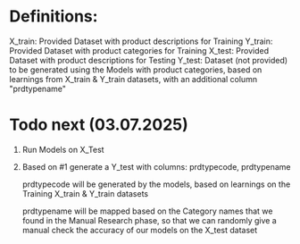 # Definitions:

X_train: Provided Dataset with product descriptions for Training
Y_train: Provided Dataset with product categories for Training
X_test: Provided Dataset with product descriptions for Testing
Y_test: Dataset (not provided) to be generated using the Models with product categories, based on learnings from X_train & Y_train datasets, with an additional column "prdtypename"

# Todo next (03.07.2025)

1. Run Models on X_Test
2. Based on #1 generate a Y_test with columns:
    prdtypecode, prdtypename

    prdtypecode will be generated by the models, based on learnings on the Training X_train & Y_train datasets

    prdtypename will be mapped based on the Category names that we found in the Manual Research phase, so that we can randomly give a manual check the accuracy of our models on the X_test dataset

